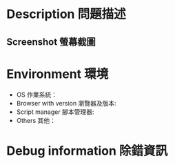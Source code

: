 # Description 問題描述

<!-- where? how? -->
<!-- Example: I can't see control interface at https://www.pixiv.net/bookmark_new_illust.php -->

<!-- 在哪裡？遇到什麼樣的問題？ -->
<!-- 範例：在 https://www.pixiv.net/bookmark_new_illust.php 控制界面沒跑出來 -->

## Screenshot 螢幕截圖

<!-- More information to find your questions -->
<!-- 讓我有更多資訊找到你的問題 -->

# Environment 環境

- OS 作業系統：
- Browser with version 瀏覽器及版本:
- Script manager 腳本管理器:
- Others 其他：

<!-- Example:
Windows 10
Firefox 59.0 (64bit)
Tampermonkey 4.6.5709

uBlock Origin 1.15.10
PixivAuto10 (https://github.com/FlandreDaisuki/My-Browser-Extensions/blob/master/userscripts/PixivAuto10.user.js)
-->

# Debug information 除錯資訊

<!-- Install `dist/patchouli.dev.user.js` and open devtools console, paste error message here. -->
<!-- 安裝 `dist/patchouli.dev.user.js` 後打開控制台，如果有噴錯誤可貼在這 -->
